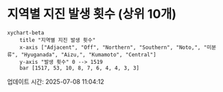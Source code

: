 # 지역별 지진 발생 횟수 (상위 10개)

```mermaid
xychart-beta
    title "지역별 지진 발생 횟수"
    x-axis ["Adjacent", "Off", "Northern", "Southern", "Noto,", "미분류", "Hyuganada", "Aizu,", "Kumamoto", "Central"]
    y-axis "발생 횟수" 0 --> 1519
    bar [1517, 53, 10, 8, 7, 6, 4, 4, 3, 3]
```

업데이트 시간: 2025-07-08 11:04:12
